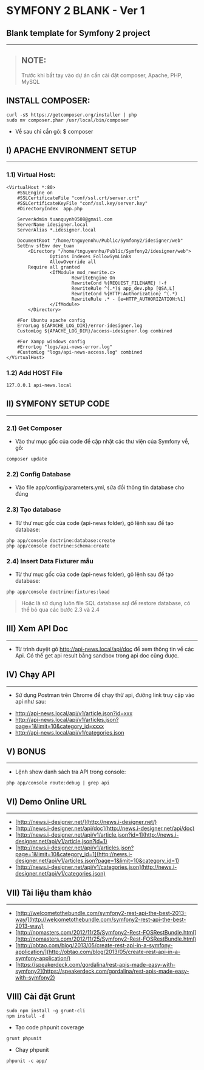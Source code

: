 # SYMFONY 2 BLANK - Ver 1
## Blank template for Symfony 2 project
***

> ## NOTE:
> Trước khi bắt tay vào dự án cần cài đặt composer, Apache, PHP, MySQL

## INSTALL COMPOSER:
```
curl -sS https://getcomposer.org/installer | php
sudo mv composer.phar /usr/local/bin/composer 
```
- Về sau chỉ cần gõ: $ composer

## I) APACHE ENVIRONMENT SETUP
---

### 1.1) Virtual Host:
```
<VirtualHost *:80>
	#SSLEngine on
	#SSLCertificateFile "conf/ssl.crt/server.crt"
	#SSLCertificateKeyFile "conf/ssl.key/server.key"
	#DirectoryIndex  app.php

	ServerAdmin tuanquynh0508@gmail.com
	ServerName idesigner.local
	ServerAlias *.idesigner.local

	DocumentRoot "/home/tnguyennhu/Public/Symfony2/idesigner/web"
	SetEnv sfEnv dev_tuan
        <Directory "/home/tnguyennhu/Public/Symfony2/idesigner/web">
                Options Indexes FollowSymLinks
                AllowOverride all
		Require all granted
                <IfModule mod_rewrite.c>
                        RewriteEngine On
                        RewriteCond %{REQUEST_FILENAME} !-f
                        RewriteRule ^(.*)$ app_dev.php [QSA,L]
                        RewriteCond %{HTTP:Authorization} ^(.*)
                        RewriteRule .* - [e=HTTP_AUTHORIZATION:%1]
                </IfModule>
        </Directory>

	#For Ubuntu apache config
	ErrorLog ${APACHE_LOG_DIR}/error-idesigner.log
	CustomLog ${APACHE_LOG_DIR}/access-idesigner.log combined

	#For Xampp windows config
	#ErrorLog "logs/api-news-error.log"
	#CustomLog "logs/api-news-access.log" combined
</VirtualHost>
```

### 1.2) Add HOST File
```
127.0.0.1 api-news.local
```

## II) SYMFONY SETUP CODE
---

### 2.1) Get Composer
- Vào thư mục gốc của code để cập nhật các thư viện của Symfony về, gõ:
```
composer update
```

### 2.2) Config Database
- Vào file app/config/parameters.yml, sửa đổi thông tin database cho đúng

### 2.3) Tạo database
- Từ thư mục gốc của code (api-news folder), gõ lệnh sau để tạo database:
```
php app/console doctrine:database:create
php app/console doctrine:schema:create
```

### 2.4) Insert Data Fixturer mẫu
- Từ thư mục gốc của code (api-news folder), gõ lệnh sau để tạo database:
```
php app/console doctrine:fixtures:load
```

> Hoặc là sử dụng luôn file SQL database.sql để restore database, có thể bỏ qua các bước 2.3 và 2.4

## III) Xem API Doc
---
- Từ trình duyệt gõ http://api-news.local/api/doc để xem thông tin về các Api. Có thể get api result bằng sandbox trong api doc cũng được.


## IV) Chạy API
---
- Sử dụng Postman trên Chrome để chạy thử api, đường link truy cập vào api như sau:
* http://api-news.local/api/v1/article.json?id=xxx
* http://api-news.local/api/v1/articles.json?page=1&limit=10&category_id=xxxx
* http://api-news.local/api/v1/categories.json

## V) BONUS
---
- Lệnh show danh sách tra API trong console:
```
php app/console route:debug | grep api
```

## VI) Demo Online URL
---
* [http://news.i-designer.net/](http://news.i-designer.net/)
* [http://news.i-designer.net/api/doc](http://news.i-designer.net/api/doc)
* [http://news.i-designer.net/api/v1/article.json?id=1](http://news.i-designer.net/api/v1/article.json?id=1)
* [http://news.i-designer.net/api/v1/articles.json?page=1&limit=10&category_id=1](http://news.i-designer.net/api/v1/articles.json?page=1&limit=10&category_id=1)
* [http://news.i-designer.net/api/v1/categories.json](http://news.i-designer.net/api/v1/categories.json)

## VII) Tài liệu tham khảo
---
* [http://welcometothebundle.com/symfony2-rest-api-the-best-2013-way/](http://welcometothebundle.com/symfony2-rest-api-the-best-2013-way/)
* [http://npmasters.com/2012/11/25/Symfony2-Rest-FOSRestBundle.html](http://npmasters.com/2012/11/25/Symfony2-Rest-FOSRestBundle.html)
* [http://obtao.com/blog/2013/05/create-rest-api-in-a-symfony-application/](http://obtao.com/blog/2013/05/create-rest-api-in-a-symfony-application/)
* [https://speakerdeck.com/gordalina/rest-apis-made-easy-with-symfony2](https://speakerdeck.com/gordalina/rest-apis-made-easy-with-symfony2)

## VIII) Cài đặt Grunt
```
sudo npm install -g grunt-cli
npm install -d
```
- Tạo code phpunit coverage
```
grunt phpunit
```
- Chạy phpunit 
```
phpunit -c app/
```
